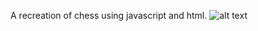 A recreation of chess using javascript and html.
![alt text]([http://url/to/img.png](https://github.com/jbelardino/Chess/blob/main/chess.png))

